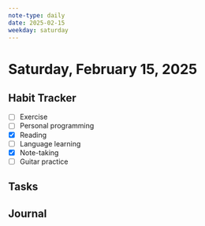 ```yaml
---
note-type: daily
date: 2025-02-15
weekday: saturday
---
```


# Saturday, February 15, 2025

## Habit Tracker

- [ ] Exercise
- [ ] Personal programming
- [x] Reading
- [ ] Language learning
- [x] Note-taking
- [ ] Guitar practice

## Tasks

## Journal
